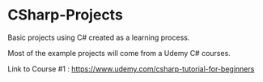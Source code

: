 # CSharp-Projects
Basic projects using C# created as a learning process.

Most of the example projects will come from a Udemy C# courses.

Link to Course #1 : https://www.udemy.com/csharp-tutorial-for-beginners

